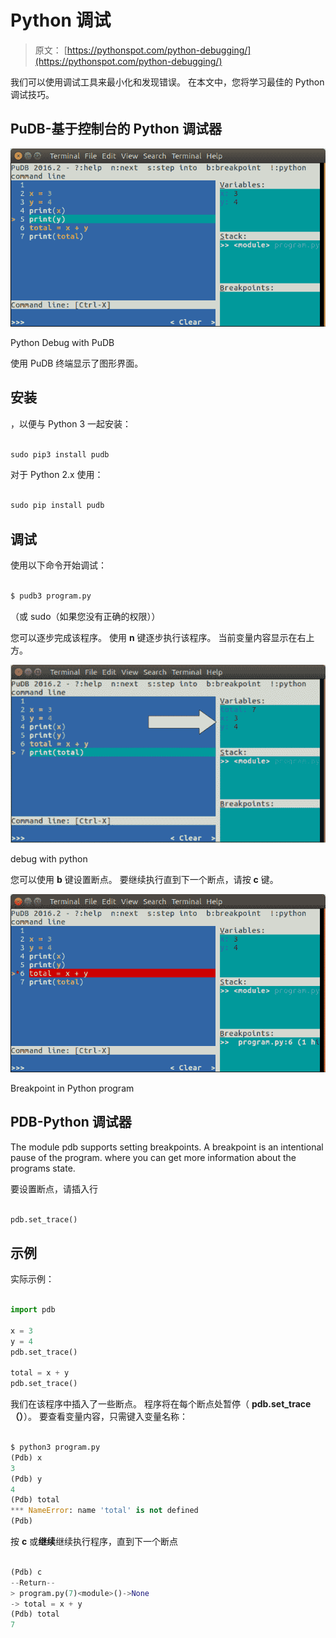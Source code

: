 # Python 调试

> 原文： [https://pythonspot.com/python-debugging/](https://pythonspot.com/python-debugging/)

我们可以使用调试工具来最小化和发现错误。 在本文中，您将学习最佳的 Python 调试技巧。

## PuDB-基于控制台的 Python 调试器

![python-debugging-pudb](img/be30d3c5aa2158a9864d173116eb6291.jpg)

Python Debug with PuDB

使用 PuDB 终端显示了图形界面。

## 安装

，以便与 Python 3 一起安装：

```py

sudo pip3 install pudb

```

对于 Python 2.x 使用：

```py

sudo pip install pudb

```

## 调试

使用以下命令开始调试：

```py

$ pudb3 program.py 

```

（或 sudo（如果您没有正确的权限））

您可以逐步完成该程序。 使用 **n** 键逐步执行该程序。 当前变量内容显示在右上方。

![pudb-debug](img/224bd2a6a881437fdda6c2509430673e.jpg)

debug with python

您可以使用 **b** 键设置断点。 要继续执行直到下一个断点，请按 **c** 键。

![python-breakpoint](img/b4dc9a1dbd2f3dbfa9b8223a63b62c12.jpg)

Breakpoint in Python program

## PDB-Python 调试器

The module pdb supports setting breakpoints. A breakpoint is an intentional pause of the program. where you can get more information about the programs state.

要设置断点，请插入行

```py

pdb.set_trace()

```

## 示例

实际示例：

```py

import pdb

x = 3
y = 4
pdb.set_trace()

total = x + y
pdb.set_trace()

```

我们在该程序中插入了一些断点。 程序将在每个断点处暂停（ **pdb.set_trace（）**）。 要查看变量内容，只需键入变量名称：

```py

$ python3 program.py
(Pdb) x
3
(Pdb) y
4
(Pdb) total
*** NameError: name 'total' is not defined
(Pdb) 

```

按 **c** 或**继续**继续执行程序，直到下一个断点

```py

(Pdb) c
--Return--
> program.py(7)<module>()->None
-> total = x + y
(Pdb) total
7

```
